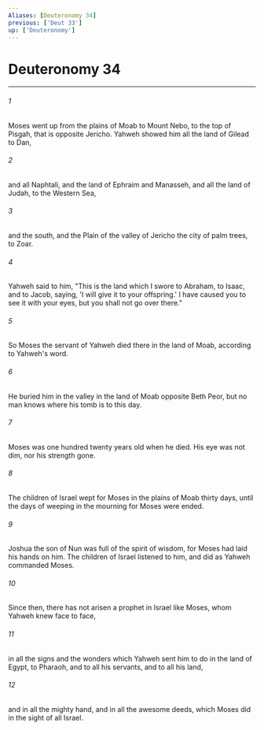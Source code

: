 ```yaml
---
Aliases: [Deuteronomy 34]
previous: ['Deut 33']
up: ['Deuteronomy']
---
```

# Deuteronomy 34
***





###### 1 

Moses went up from the plains of Moab to Mount Nebo, to the top of Pisgah, that is opposite Jericho. Yahweh showed him all the land of Gilead to Dan, 



###### 2 

and all Naphtali, and the land of Ephraim and Manasseh, and all the land of Judah, to the Western Sea, 



###### 3 

and the south, and the Plain of the valley of Jericho the city of palm trees, to Zoar. 



###### 4 

Yahweh said to him, "This is the land which I swore to Abraham, to Isaac, and to Jacob, saying, 'I will give it to your offspring.' I have caused you to see it with your eyes, but you shall not go over there." 



###### 5 

So Moses the servant of Yahweh died there in the land of Moab, according to Yahweh's word. 



###### 6 

He buried him in the valley in the land of Moab opposite Beth Peor, but no man knows where his tomb is to this day. 



###### 7 

Moses was one hundred twenty years old when he died. His eye was not dim, nor his strength gone. 



###### 8 

The children of Israel wept for Moses in the plains of Moab thirty days, until the days of weeping in the mourning for Moses were ended. 



###### 9 

Joshua the son of Nun was full of the spirit of wisdom, for Moses had laid his hands on him. The children of Israel listened to him, and did as Yahweh commanded Moses. 



###### 10 

Since then, there has not arisen a prophet in Israel like Moses, whom Yahweh knew face to face, 



###### 11 

in all the signs and the wonders which Yahweh sent him to do in the land of Egypt, to Pharaoh, and to all his servants, and to all his land, 



###### 12 

and in all the mighty hand, and in all the awesome deeds, which Moses did in the sight of all Israel.
